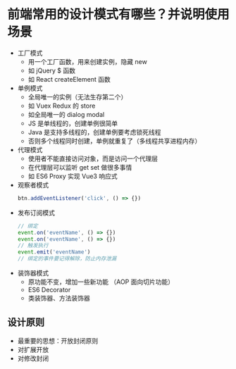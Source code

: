 # 前端常用的设计模式有哪些？并说明使用场景

- 工厂模式
  - 用一个工厂函数，用来创建实例，隐藏 new
  - 如 jQuery $ 函数
  - 如 React createElement 函数
- 单例模式
  - 全局唯一的实例（无法生存第二个）
  - 如 Vuex Redux 的 store
  - 如全局唯一的 dialog modal
  - JS 是单线程的，创建单例很简单
  - Java 是支持多线程的，创建单例要考虑锁死线程
  - 否则多个线程同时创建，单例就重复了（多线程共享进程内存）
- 代理模式
  - 使用者不能直接访问对象，而是访问一个代理层
  - 在代理层可以监听 get set 做很多事情
  - 如 ES6 Proxy 实现 Vue3 响应式
- 观察者模式
  ```js
  btn.addEventListener('click', () => {})
  ```
- 发布订阅模式
  ```js
  // 绑定
  event.on('eventName', () => {})
  event.on('eventName', () => {})
  // 触发执行
  event.emit('eventName')
  // 绑定的事件要记得解除，防止内存泄漏
  ```
- 装饰器模式
  - 原功能不变，增加一些新功能 （AOP 面向切片功能）
  - ES6 Decorator
  - 类装饰器、方法装饰器

## 设计原则

- 最重要的思想：开放封闭原则
- 对扩展开放
- 对修改封闭
